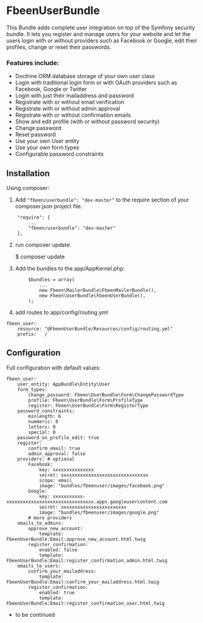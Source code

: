 # FbeenUserBundle

This Bundle adds complete user integration on top of the Symfony security bundle. It lets you register and manage users for your website and let the users login with or without providers such as Facebook or Google, edit their profiles, change or reset their passwords.

### Features include:

* Doctrine ORM database storage of your own user class
* Login with traditional login form or with OAuth providers such as Facebook, Google or Twitter
* Login with just their mailaddress and password
* Registrate with or without email verification
* Registrate with or without admin approval
* Registrate with or without confirmation emails
* Show and edit profile (with or without password security)
* Change password
* Reset password
* Use your own User entity
* Use your own form types
* Configurable password constraints


## Installation

Using composer:

1) Add `"fbeen/userbundle": "dev-master"` to the require section of your composer.json project file.

```
    "require": {
        ...
        "fbeen/userbundle": "dev-master"
    },
```

2) run composer update:

    $ composer update

3) Add the bundles to the app/AppKernel.php:
```
        $bundles = array(
            ...
            new Fbeen\MailerBundle\FbeenMailerBundle(),
            new Fbeen\UserBundle\FbeenUserBundle(),
        );
```
4) add routes to app/config/routing.yml
```
fbeen_user:
    resource: "@FbeenUserBundle/Resources/config/routing.yml"
    prefix:   /
```

## Configuration

Full configuration with default values:
```
fbeen_user:
	user_entity: AppBundle\Entity\User
    form_types:
        change_password: Fbeen\UserBundle\Form\ChangePasswordType
        profile: Fbeen\UserBundle\Form\ProfileType
        register: Fbeen\UserBundle\Form\RegisterType
    password_constraints:
        minlength: 6
        nummeric: 0
        letters: 0
        special: 0
    password_on_profile_edit: true
    register:
        confirm_email: true
        admin_approval: false
    providers: # optional
        Facebook:
        	key: xxxxxxxxxxxxxxx
            secret: xxxxxxxxxxxxxxxxxxxxxxxxxxxxxxxx
            scope: email
            image: "bundles/fbeenuser/images/facebook.png"
        Google:
            key: xxxxxxxxxxx-xxxxxxxxxxxxxxxxxxxxxxxxxxxxxxxx.apps.googleusercontent.com
            secret: xxxxxxxxxxxxxxxxxxxxxxxx
            image: "bundles/fbeenuser/images/google.png"
        # more providers
    emails_to_admins:
    	approve_new_account:
        	template: FbeenUserBundle:Email:approve_new_account.html.twig
        register_confirmation:
            enabled: false
        	template: FbeenUserBundle:Email:register_confirmation_admin.html.twig
    emails_to_users:
    	confirm_your_mailaddress:
        	template: FbeenUserBundle:Email:confirm_your_mailaddress.html.twig
        register_confirmation:
            enabled: true
        	template: FbeenUserBundle:Email:register_confirmation_user.html.twig
```

* to be continued